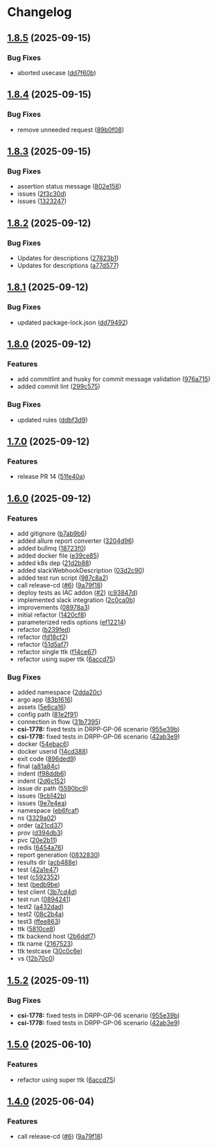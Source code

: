 # Changelog

## [1.8.5](https://github.com/infitx-org/comesa-tests/compare/v1.8.4...v1.8.5) (2025-09-15)


### Bug Fixes

* aborted usecase ([dd7f60b](https://github.com/infitx-org/comesa-tests/commit/dd7f60b6687be204b607a66181519cad79a893f1))

## [1.8.4](https://github.com/infitx-org/comesa-tests/compare/v1.8.3...v1.8.4) (2025-09-15)


### Bug Fixes

* remove unneeded request ([89b0f08](https://github.com/infitx-org/comesa-tests/commit/89b0f08cd1615fb1c19aec239af09e57f158987e))

## [1.8.3](https://github.com/infitx-org/comesa-tests/compare/v1.8.2...v1.8.3) (2025-09-15)


### Bug Fixes

* assertion status message ([802e158](https://github.com/infitx-org/comesa-tests/commit/802e158a58e27fc2349a8b7169d67f12d7567f85))
* issues ([2f3c30d](https://github.com/infitx-org/comesa-tests/commit/2f3c30d5d02b6e58aab82bb1e7912be07d18c4a0))
* issues ([1323247](https://github.com/infitx-org/comesa-tests/commit/1323247197d36efac2dfadc360ea49397701e8e0))

## [1.8.2](https://github.com/infitx-org/comesa-tests/compare/v1.8.1...v1.8.2) (2025-09-12)


### Bug Fixes

* Updates for descriptions ([27823b1](https://github.com/infitx-org/comesa-tests/commit/27823b1f27b6c308109d975e121303ebe9392a9c))
* Updates for descriptions ([a77d577](https://github.com/infitx-org/comesa-tests/commit/a77d57796808ef490c23f296dde2e65842239480))

## [1.8.1](https://github.com/infitx-org/comesa-tests/compare/v1.8.0...v1.8.1) (2025-09-12)


### Bug Fixes

* updated package-lock.json ([dd79492](https://github.com/infitx-org/comesa-tests/commit/dd79492660f6e5fd13d1055303c7fd6bfc704d24))

## [1.8.0](https://github.com/infitx-org/comesa-tests/compare/v1.7.0...v1.8.0) (2025-09-12)


### Features

* add commitlint and husky for commit message validation ([976a715](https://github.com/infitx-org/comesa-tests/commit/976a71529aac085b0cd694316548f2f69ff9a619))
* added commit lint ([299c575](https://github.com/infitx-org/comesa-tests/commit/299c575fc940553504df4bbb08acfe7b9c086a04))


### Bug Fixes

* updated rules ([ddbf3d9](https://github.com/infitx-org/comesa-tests/commit/ddbf3d9d329de44b7eb80524dadfed4b9c55fcbe))

## [1.7.0](https://github.com/infitx-org/comesa-tests/compare/v1.6.0...v1.7.0) (2025-09-12)


### Features

* release PR 14 ([51fe40a](https://github.com/infitx-org/comesa-tests/commit/51fe40afadab9fa31dcd8f09143561764164dbaa))

## [1.6.0](https://github.com/infitx-org/comesa-tests/compare/v1.5.2...v1.6.0) (2025-09-12)


### Features

* add gitignore ([b7ab9b6](https://github.com/infitx-org/comesa-tests/commit/b7ab9b69e09ac24f098209a6e7ad142c0b9b1df5))
* added allure report converter ([3204d96](https://github.com/infitx-org/comesa-tests/commit/3204d96d697b35b11d1531b8c0c10449ef6d7d27))
* added bullmq ([18723f0](https://github.com/infitx-org/comesa-tests/commit/18723f07f0ce53e7084d45afaa1691fa12dd749d))
* added docker file ([e39ce85](https://github.com/infitx-org/comesa-tests/commit/e39ce859b07bca9accc2c8e09c71cb74a7e7d210))
* added k8s dep ([21d2b88](https://github.com/infitx-org/comesa-tests/commit/21d2b88146f1ddf30f2c83c1b87c29589c0369b5))
* added slackWebhookDescription ([03d2c90](https://github.com/infitx-org/comesa-tests/commit/03d2c90f475dbc0b723028188f86deb969298c58))
* added test run script ([987c8a2](https://github.com/infitx-org/comesa-tests/commit/987c8a2d5ba534dcc9665449f11ecf45399d79d9))
* call release-cd ([#6](https://github.com/infitx-org/comesa-tests/issues/6)) ([9a79f18](https://github.com/infitx-org/comesa-tests/commit/9a79f184b0df3bb78aa604b447f354d0fecbbb58))
* deploy tests as IAC addon ([#2](https://github.com/infitx-org/comesa-tests/issues/2)) ([c93847d](https://github.com/infitx-org/comesa-tests/commit/c93847d3e612ecfc84c27f2f1256437d001fe2fd))
* implemented slack integration ([2c0ca0b](https://github.com/infitx-org/comesa-tests/commit/2c0ca0beff65081d33acda53fbce33deed5e29b2))
* improvements ([08978a3](https://github.com/infitx-org/comesa-tests/commit/08978a3fea45a02fa9df5687a08b307dd2b1bfc9))
* initial refactor ([1420cf8](https://github.com/infitx-org/comesa-tests/commit/1420cf8404e7c035861946ed14d52c555050579e))
* parameterized redis options ([ef12214](https://github.com/infitx-org/comesa-tests/commit/ef1221454c40176dd8c25332f3f0fcb74af00201))
* refactor ([b239fed](https://github.com/infitx-org/comesa-tests/commit/b239feda665947a3b1db2bbe469fb75fd72f5c86))
* refactor ([fd18cf2](https://github.com/infitx-org/comesa-tests/commit/fd18cf29ce22a528da94dc2e49e1c77cf4d2588e))
* refactor ([51d5af7](https://github.com/infitx-org/comesa-tests/commit/51d5af788b59a44e54f05c663d05b512cb7620c8))
* refactor single ttk ([f14ce67](https://github.com/infitx-org/comesa-tests/commit/f14ce671a5b8a4e7ae1737ebd1c2bd220f3bfdf4))
* refactor using super ttk ([6accd75](https://github.com/infitx-org/comesa-tests/commit/6accd75e6e5b21823f8ce0745bfe691f02083f69))


### Bug Fixes

* added namespace ([2dda20c](https://github.com/infitx-org/comesa-tests/commit/2dda20c4b25a4466690f018dd1b8bc3bab30d6e2))
* argo app ([83b1616](https://github.com/infitx-org/comesa-tests/commit/83b1616091dd6ca56e0e484ca4cca3802f3b1c26))
* assets ([5e6ca16](https://github.com/infitx-org/comesa-tests/commit/5e6ca164257256ab1ca3a403b4e652a9cde91ba5))
* config path ([81e2f91](https://github.com/infitx-org/comesa-tests/commit/81e2f9164c9f4b995f16e9b04845a36d77498bbd))
* connection in flow ([31b7395](https://github.com/infitx-org/comesa-tests/commit/31b739592dd26e2044387c5a3203c32b778dd7c6))
* **csi-1778:** fixed tests in DRPP-GP-06 scenario ([955e39b](https://github.com/infitx-org/comesa-tests/commit/955e39bac8f039472183a5f625b12dfd562b821a))
* **csi-1778:** fixed tests in DRPP-GP-06 scenario ([42ab3e9](https://github.com/infitx-org/comesa-tests/commit/42ab3e9765c569c10397f90a2bc2e7bece923753))
* docker ([54ebac6](https://github.com/infitx-org/comesa-tests/commit/54ebac649e572b741c0689adab0df4cfe36141aa))
* docker userid ([14cd388](https://github.com/infitx-org/comesa-tests/commit/14cd388d35990f9522eb203e93d7e4aefc613157))
* exit code ([896ded9](https://github.com/infitx-org/comesa-tests/commit/896ded96f6ac0a45c05b719d6950592cdba5ff70))
* final ([a81a84c](https://github.com/infitx-org/comesa-tests/commit/a81a84cabea2c355c6fdbc8e95e0ca631184ce2a))
* indent ([f98ddb6](https://github.com/infitx-org/comesa-tests/commit/f98ddb64f6079f59262c25238dd3dd7bb3cf1cfb))
* indent ([2d6c152](https://github.com/infitx-org/comesa-tests/commit/2d6c1521f48b9049a4d4b0b04f51035c671fb186))
* issue dir path ([5590bc9](https://github.com/infitx-org/comesa-tests/commit/5590bc9178631f099c700f2a8da27cf7e7792656))
* issues ([9cb142b](https://github.com/infitx-org/comesa-tests/commit/9cb142b8b08ff8437856af48e3342615e646f1a9))
* issues ([9e7e4ea](https://github.com/infitx-org/comesa-tests/commit/9e7e4ea3ae93ffe78f336001655e23eed47f2021))
* namespace ([eb6fcaf](https://github.com/infitx-org/comesa-tests/commit/eb6fcaf58c7e9fd340b1bd9340701dc92138f388))
* ns ([3329a02](https://github.com/infitx-org/comesa-tests/commit/3329a02616c5836cbaea46f10c2d5e01df074515))
* order ([a21cd37](https://github.com/infitx-org/comesa-tests/commit/a21cd37afd7754a9086f44026ef024542d52356c))
* prov ([d394db3](https://github.com/infitx-org/comesa-tests/commit/d394db3b9f8edb6b0e582cae1716eca6d12ff916))
* pvc ([20e2b11](https://github.com/infitx-org/comesa-tests/commit/20e2b118ade22d2e20d6a4507fe767a7b72cebbf))
* redis ([6454a76](https://github.com/infitx-org/comesa-tests/commit/6454a76ce1b3f615efe977f307ac259cd2e5dddb))
* report generation ([0832830](https://github.com/infitx-org/comesa-tests/commit/0832830f6978307fc45535cc18226160771c08d3))
* results dir ([acb488e](https://github.com/infitx-org/comesa-tests/commit/acb488ea9c905bc058177bff8c2db75ced209dcd))
* test ([42a1e47](https://github.com/infitx-org/comesa-tests/commit/42a1e4793805381c6ae82ea344ff920be65217be))
* test ([c592352](https://github.com/infitx-org/comesa-tests/commit/c5923526a4f34a56060323e6086f0b0b3f52742f))
* test ([bedb9be](https://github.com/infitx-org/comesa-tests/commit/bedb9beea7207cad8f0af213a37973e1012d6941))
* test client ([3b7cd4d](https://github.com/infitx-org/comesa-tests/commit/3b7cd4d109cae6fe8f0be9e9b8da69197c0daaa2))
* test run ([0894241](https://github.com/infitx-org/comesa-tests/commit/08942414078a8d5d8943c0cef24ee24e0722e3f1))
* test2 ([a432dad](https://github.com/infitx-org/comesa-tests/commit/a432dadbd3167999baef5794a4d9a5add9c27440))
* test2 ([08c2b4a](https://github.com/infitx-org/comesa-tests/commit/08c2b4a78fcc4fae2ca276bfcc7b18ce3f4d7649))
* test3 ([ffee863](https://github.com/infitx-org/comesa-tests/commit/ffee86391375eb74958b658fecae278b7314cc87))
* ttk ([5810ce8](https://github.com/infitx-org/comesa-tests/commit/5810ce852a5281f2cfb70faa9ffb171f9b53a69f))
* ttk backend host ([2b6ddf7](https://github.com/infitx-org/comesa-tests/commit/2b6ddf732da4c011f46415aa8f96d9c25240bc33))
* ttk name ([2167523](https://github.com/infitx-org/comesa-tests/commit/21675232ad2fb40130ebfd27b3956bfcff134a7b))
* ttk testcase ([30c0c6e](https://github.com/infitx-org/comesa-tests/commit/30c0c6ecc47c8e9999966eeab3388249a1096167))
* vs ([12b70c0](https://github.com/infitx-org/comesa-tests/commit/12b70c032e7dbcf678072e9e6c205fe43abd9527))

## [1.5.2](https://github.com/infitx-org/comesa-tests/compare/v1.5.1...v1.5.2) (2025-09-11)


### Bug Fixes

* **csi-1778:** fixed tests in DRPP-GP-06 scenario ([955e39b](https://github.com/infitx-org/comesa-tests/commit/955e39bac8f039472183a5f625b12dfd562b821a))
* **csi-1778:** fixed tests in DRPP-GP-06 scenario ([42ab3e9](https://github.com/infitx-org/comesa-tests/commit/42ab3e9765c569c10397f90a2bc2e7bece923753))

## [1.5.0](https://github.com/infitx-org/comesa-tests/compare/v1.4.0...v1.5.0) (2025-06-10)


### Features

* refactor using super ttk ([6accd75](https://github.com/infitx-org/comesa-tests/commit/6accd75e6e5b21823f8ce0745bfe691f02083f69))

## [1.4.0](https://github.com/infitx-org/comesa-tests/compare/v1.3.6...v1.4.0) (2025-06-04)


### Features

* call release-cd ([#6](https://github.com/infitx-org/comesa-tests/issues/6)) ([9a79f18](https://github.com/infitx-org/comesa-tests/commit/9a79f184b0df3bb78aa604b447f354d0fecbbb58))
